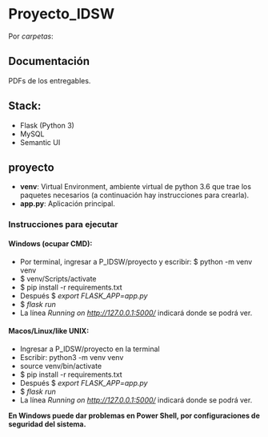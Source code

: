 # Proyecto_IDSW

Por _carpetas_:

## Documentación

PDFs de los entregables.

## Stack:

* Flask (Python 3)
* MySQL
* Semantic UI

## proyecto

* **venv**: Virtual Environment, ambiente virtual de python 3.6 que trae los paquetes necesarios (a continuación hay instrucciones para crearla).
* **app.py**: Aplicación principal.

### Instrucciones para ejecutar

#### Windows (ocupar CMD):

* Por terminal, ingresar a P_IDSW/proyecto y escribir: $ python -m venv venv
* $ venv/Scripts/activate
* $ pip install -r requirements.txt
* Después $ _export FLASK_APP=app.py_
* $ _flask run_
* La línea _Running on http://127.0.0.1:5000/_ indicará donde se podrá ver.

#### Macos/Linux/like UNIX:

* Ingresar a P_IDSW/proyecto en la terminal
* Escribir: python3 -m venv venv
* source venv/bin/activate
* $ pip install -r requirements.txt
* Después $ _export FLASK_APP=app.py_
* $ _flask run_
* La línea _Running on http://127.0.0.1:5000/_ indicará donde se podrá ver.

__En Windows puede dar problemas en Power Shell, por configuraciones de seguridad del sistema.__

